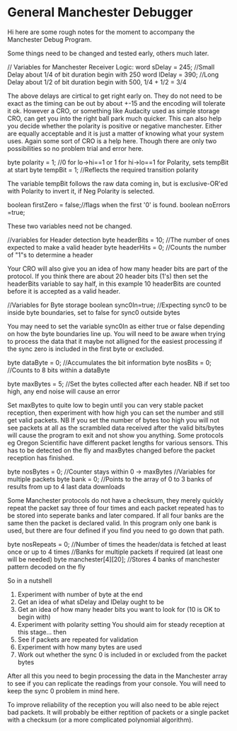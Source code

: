 General Manchester Debugger
===========================

Hi here are some rough notes for the moment to accompany the Manchester Debug Program.

Some things need to be changed and tested early, others much later.

  // Variables for Manchester Receiver Logic:
  word    sDelay     = 245;  //Small Delay about 1/4 of bit duration  begin with 250
  word    lDelay     = 390;  //Long Delay about 1/2 of bit duration  begin with 500, 1/4 + 1/2 = 3/4

The above delays are cirtical to get right early on.  They do not need to be exact as the timing can be out by about +-15 and the encoding will tolerate it ok.  However a CRO, or something like Audacity used as  simple storage CRO, can get you into the right ball park much quicker.  This can also help you decide whether the polarity is positive or negative manchester.  Either are equally acceptable and it is just a matter of knowing what your system uses.  Again some sort of CRO is a help here.  Though there are only two possibilities so no problem trial and error here.

  byte    polarity   = 1;    //0 for lo->hi==1 or 1 for hi->lo==1 for Polarity, sets tempBit at start
  byte    tempBit    = 1;    //Reflects the required transition polarity

The variable tempBit follows the raw data coming in, but is exclusive-OR'ed with Polarity to invert it, if Neg Polarity is selected.

  boolean firstZero  = false;//flags when the first '0' is found.
  boolean noErrors   =true;

These two variables need not be changed.

  //variables for Header detection
  byte    headerBits = 10;   //The number of ones expected to make a valid header
  byte    headerHits = 0;    //Counts the number of "1"s to determine a header

Your CRO will also give you an idea of how many header bits are part of the protocol.  If you think there are about 20 header bits (1's) then set the headerBits variable to say half, in this example 10 headerBits are counted before it is accepted as a valid header. 

  //Variables for Byte storage
  boolean sync0In=true;      //Expecting sync0 to be inside byte boundaries, set to false for sync0 outside bytes

You may need to set the variable sync0In as either true or false depending on how the byte boundaries line up.  You will need to be aware when trying to process the data that it maybe not alligned for the easiest processing if the sync zero is included in the first byte or excluded.

  byte    dataByte   = 0;    //Accumulates the bit information
  byte    nosBits    = 0;    //Counts to 8 bits within a dataByte

  byte    maxBytes   = 5;    //Set the bytes collected after each header. NB if set too high, any end noise will cause an error

Set maxBytes to quite low to begin until you can very stable packet reception, then experiment with how high you can set the number and still get valid packets. NB If you set the number of bytes too high you will not see packets at all as the scrambled data received after the valid bits/bytes will cause the program to exit and not show you anything.  Some protocols eg Oregon Scientific have different packet lengths for various sensors.  This has to be detected on the fly and maxBytes changed before the packet reception has finished.

  byte    nosBytes   = 0;    //Counter stays within 0 -> maxBytes
  //Variables for multiple packets
  byte    bank       = 0;    //Points to the array of 0 to 3 banks of results from up to 4 last data downloads

Some Manchester protocols do not have a checksum, they merely quickly repeat the packet say three of four times and each packet repeated has to be stored into seperate banks and later compared.  If all four banks are the same then the packet is declared valid.  In this program only one bank is used, but there are four defined if you find you need to go down that path.

  byte    nosRepeats = 0;    //Number of times the header/data is fetched at least once or up to 4 times
  //Banks for multiple packets if required (at least one will be needed)
  byte  manchester[4][20];   //Stores 4 banks of manchester pattern decoded on the fly

So in a nutshell
1. Experiment with number of byte at the end
2. Get an idea of what sDelay and lDelay ought to be
3. Get an idea of how many header bits you want to look for (10 is OK to begin with)
3. Experiment with polarity setting
You should aim for steady reception at this stage... then
4. See if packets are repeated for validation
5. Experiment with how many bytes are used
6. Work out whether the sync 0 is included in or excluded from the packet bytes

After all this you need to begin processing the data in the Manchester array to see if you can replicate the readings from your console.  You will need to keep the sync 0 problem in mind here.

To improve reliability of the reception you will also need to be able reject bad packets.  It will probably be either reptition of packets or a single packet with a checksum (or a more complicated polynomial algorithm).

